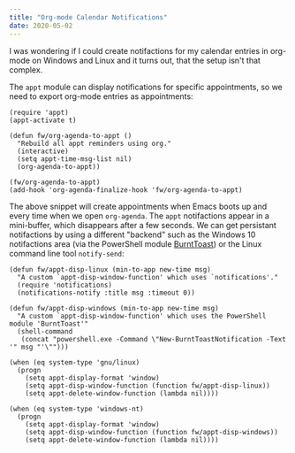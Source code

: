 ```yaml
---
title: "Org-mode Calendar Notifications"
date: 2020-05-02
---
```


I was wondering if I could create notifactions for my calendar entries in
org-mode on Windows and Linux and it turns out, that the setup isn't that
complex.

The `appt` module can display notifications for specific appointments, so we
need to export org-mode entries as appointments:

``` emacs-lisp
(require 'appt)
(appt-activate t)

(defun fw/org-agenda-to-appt ()
  "Rebuild all appt reminders using org."
  (interactive)
  (setq appt-time-msg-list nil)
  (org-agenda-to-appt))

(fw/org-agenda-to-appt)
(add-hook 'org-agenda-finalize-hook 'fw/org-agenda-to-appt)
```

The above snippet will create appointments when Emacs boots up and every time
when we open `org-agenda`. The `appt` notifactions appear in a mini-buffer,
which disappears after a few seconds. We can get persistant notifactions by
using a different "backend" such as the Windows 10 notifactions area (via the
PowerShell module [BurntToast][burnt]) or the Linux command line tool
`notify-send`:

``` emacs-lisp
(defun fw/appt-disp-linux (min-to-app new-time msg)
  "A custom `appt-disp-window-function' which uses `notifications'."
  (require 'notifications)
  (notifications-notify :title msg :timeout 0))

(defun fw/appt-disp-windows (min-to-app new-time msg)
  "A custom `appt-disp-window-function' which uses the PowerShell module 'BurntToast'"
  (shell-command
   (concat "powershell.exe -Command \"New-BurntToastNotification -Text '" msg "'\"")))

(when (eq system-type 'gnu/linux)
  (progn
    (setq appt-display-format 'window)
    (setq appt-disp-window-function (function fw/appt-disp-linux))
    (setq appt-delete-window-function (lambda nil))))

(when (eq system-type 'windows-nt)
  (progn
    (setq appt-display-format 'window)
    (setq appt-disp-window-function (function fw/appt-disp-windows))
    (setq appt-delete-window-function (lambda nil))))
```

[burnt]: https://github.com/Windos/BurntToast
